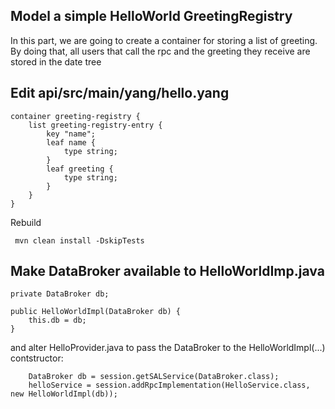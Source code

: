 ## Model a simple HelloWorld GreetingRegistry

In this part, we are going to create a container for storing a list of greeting.
By doing that, all users that call the rpc and the greeting they receive are stored in the date tree 

## Edit api/src/main/yang/hello.yang

    container greeting-registry {
        list greeting-registry-entry {
            key "name";
            leaf name {
                type string;
            }
            leaf greeting {
                type string;
            }
        }
    }

Rebuild 

     mvn clean install -DskipTests


## Make DataBroker available to HelloWorldImp.java

    private DataBroker db;

    public HelloWorldImpl(DataBroker db) {
        this.db = db;
    }
    
and alter HelloProvider.java to pass the DataBroker to the HelloWorldImpl(...) contstructor: 

        DataBroker db = session.getSALService(DataBroker.class);
        helloService = session.addRpcImplementation(HelloService.class, new HelloWorldImpl(db));
        
